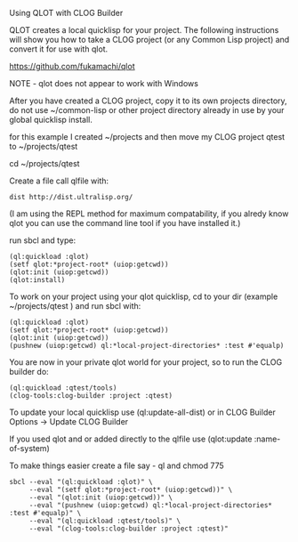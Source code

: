 Using QLOT with CLOG Builder

QLOT creates a local quicklisp for your project. The following instructions
will show you how to take a CLOG project (or any Common Lisp project) and
convert it for use with qlot.

https://github.com/fukamachi/qlot

NOTE - qlot does not appear to work with Windows

After you have created a CLOG project, copy it to its own projects directory,
do not use ~/common-lisp or other project directory already in use by your
global quicklisp install.

for this example I created ~/projects and then move my CLOG project qtest to
~/projects/qtest

cd ~/projects/qtest

Create a file call qlfile with:

```
dist http://dist.ultralisp.org/
```

(I am using the REPL method for maximum compatability, if you alredy know
qlot you can use the command line tool if you have installed it.)

run sbcl and type:

```
(ql:quickload :qlot)
(setf qlot:*project-root* (uiop:getcwd))
(qlot:init (uiop:getcwd))
(qlot:install)
```

To work on your project using your qlot quicklisp, cd to your dir (example
~/projects/qtest ) and run
sbcl with:

```
(ql:quickload :qlot)
(setf qlot:*project-root* (uiop:getcwd))
(qlot:init (uiop:getcwd))
(pushnew (uiop:getcwd) ql:*local-project-directories* :test #'equalp)
```

You are now in your private qlot world for your project, so to run the CLOG
builder do:

```
(ql:quickload :qtest/tools)
(clog-tools:clog-builder :project :qtest)
```

To update your local quicklisp use (ql:update-all-dist) or in CLOG Builder
Options -> Update CLOG Builder

If you used qlot and or added directly to the qlfile use (qlot:update :name-of-system)

To make things easier create a file say - ql and chmod 775
```
sbcl --eval "(ql:quickload :qlot)" \
     --eval "(setf qlot:*project-root* (uiop:getcwd))" \
     --eval "(qlot:init (uiop:getcwd))" \
     --eval "(pushnew (uiop:getcwd) ql:*local-project-directories* :test #'equalp)" \
     --eval "(ql:quickload :qtest/tools)" \
     --eval "(clog-tools:clog-builder :project :qtest)"
```

